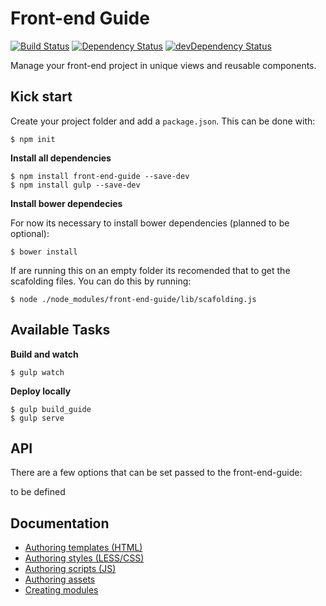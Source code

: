 # Front-end Guide

[![Build Status](https://travis-ci.org/voorhoede/front-end-guide.svg?branch=master)](https://travis-ci.org/voorhoede/front-end-guide)
[![Dependency Status](https://david-dm.org/voorhoede/front-end-guide.svg?theme=shields.io)](https://david-dm.org/voorhoede/front-end-guide)
[![devDependency Status](https://david-dm.org/voorhoede/front-end-guide/dev-status.svg?theme=shields.io)](https://david-dm.org/voorhoede/front-end-guide#info=devDependencies)

Manage your front-end project in unique views and reusable components.

## Kick start

Create your project folder and add a `package.json`. This can be done with:

	$ npm init

**Install all dependencies**

	$ npm install front-end-guide --save-dev
	$ npm install gulp --save-dev

**Install bower dependecies**

For now its necessary to install bower dependencies (planned to be optional):

	$ bower install

If are running this on an empty folder its recomended that to get the scafolding files. You can do this by running:

	$ node ./node_modules/front-end-guide/lib/scafolding.js

## Available Tasks

**Build and watch**

	$ gulp watch

**Deploy locally**

	$ gulp build_guide
	$ gulp serve

## API

There are a few options that can be set passed to the front-end-guide:

to be defined



## Documentation

* [Authoring templates (HTML)](docs/authoring-templates.md)
* [Authoring styles (LESS/CSS)](docs/authoring-styles.md)
* [Authoring scripts (JS)](docs/authoring-scripts.md)
* [Authoring assets](docs/authoring-assets.md)
* [Creating modules](docs/module-crud.md)